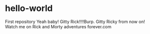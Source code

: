 # hello-world
First repository
Yeah baby! Gitty Rick!!!!Burp.
Gitty Ricky from now on!
Watch me on Rick and Morty adventures forever.com

